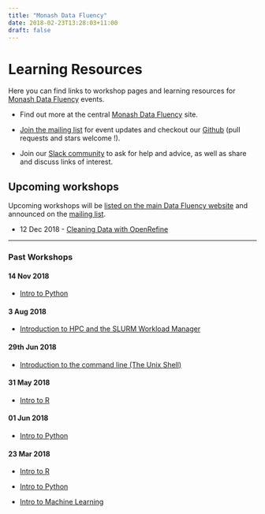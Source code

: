 ```yaml
---
title: "Monash Data Fluency"
date: 2018-02-23T13:28:03+11:00
draft: false
---
```

# Learning Resources

Here you can find links to workshop pages and learning resources for [Monash Data Fluency](https://www.monash.edu/data-fluency) events.

* Find out more at the central [Monash Data Fluency](https://www.monash.edu/data-fluency) site.

* [Join the mailing list](http://eepurl.com/dmzhGH) for event updates and checkout our [Github](https://github.com/MonashDataFluency) (pull requests and stars welcome !). 

* Join our [Slack community](https://datafluency.slack.com) to ask for help and advice, as well as share and discuss links of interest. 

## Upcoming workshops

Upcoming workshops will be [listed on the main Data Fluency website](https://www.monash.edu/data-fluency/events) and announced on the [mailing list](https://www.monash.edu/data-fluency/get-involved).

* 12 Dec 2018 - [Cleaning Data with OpenRefine](/workshops/cleaning_data_with_openrefine/20181212/)


<hr>

### Past Workshops

#### 14 Nov 2018

* [Intro to Python](/workshops/intro_to_python/20181114-intro-to-python/)

#### 3 Aug 2018

* [Introduction to HPC and the SLURM Workload Manager](workshops/intro_to_hpc/)

#### 29th Jun 2018

* [Introduction to the command line (The Unix Shell)](workshops/intro_to_command_line/)

#### 31 May 2018

* [Intro to R](/workshops/intro_to_r/20180531-intro-to-r/)

#### 01 Jun 2018 

* [Intro to Python](/workshops/intro_to_python/20180601-intro-to-python/)

#### 23 Mar 2018

* [Intro to R](/workshops/intro_to_r/20180323-launch-workshop)

* [Intro to Python](/workshops/intro_to_python/20180323-launch-workshop)

* [Intro to Machine Learning](/workshops/intro_to_machine_learning/)
